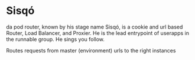 # Sisqó

da pod router, known by his stage name Sisqó, is a cookie and url based Router, Load Balancer, and Proxier. He is the lead entrypoint of userapps in the runnable group. He sings you follow.

Routes requests from master (environment) urls to the right instances
